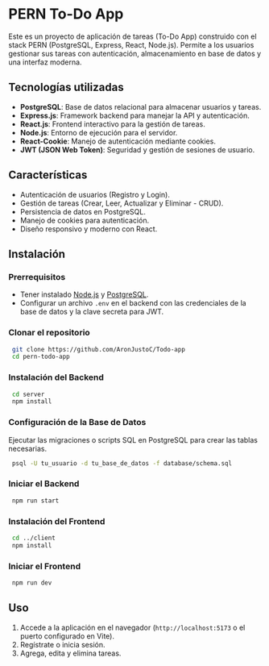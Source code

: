 # PERN To-Do App

Este es un proyecto de aplicación de tareas (To-Do App) construido con el stack PERN (PostgreSQL, Express, React, Node.js). Permite a los usuarios gestionar sus tareas con autenticación, almacenamiento en base de datos y una interfaz moderna.

## Tecnologías utilizadas

- **PostgreSQL**: Base de datos relacional para almacenar usuarios y tareas.
- **Express.js**: Framework backend para manejar la API y autenticación.
- **React.js**: Frontend interactivo para la gestión de tareas.
- **Node.js**: Entorno de ejecución para el servidor.
- **React-Cookie**: Manejo de autenticación mediante cookies.
- **JWT (JSON Web Token)**: Seguridad y gestión de sesiones de usuario.

## Características

- Autenticación de usuarios (Registro y Login).
- Gestión de tareas (Crear, Leer, Actualizar y Eliminar - CRUD).
- Persistencia de datos en PostgreSQL.
- Manejo de cookies para autenticación.
- Diseño responsivo y moderno con React.

## Instalación

### Prerrequisitos
- Tener instalado [Node.js](https://nodejs.org/) y [PostgreSQL](https://www.postgresql.org/).
- Configurar un archivo `.env` en el backend con las credenciales de la base de datos y la clave secreta para JWT.

### Clonar el repositorio
```sh
 git clone https://github.com/AronJustoC/Todo-app
 cd pern-todo-app
```

### Instalación del Backend
```sh
 cd server
 npm install
```

### Configuración de la Base de Datos
Ejecutar las migraciones o scripts SQL en PostgreSQL para crear las tablas necesarias.
```sh
 psql -U tu_usuario -d tu_base_de_datos -f database/schema.sql
```

### Iniciar el Backend
```sh
 npm run start
```

### Instalación del Frontend
```sh
 cd ../client
 npm install
```

### Iniciar el Frontend
```sh
 npm run dev
```

## Uso
1. Accede a la aplicación en el navegador (`http://localhost:5173` o el puerto configurado en Vite).
2. Regístrate o inicia sesión.
3. Agrega, edita y elimina tareas.




